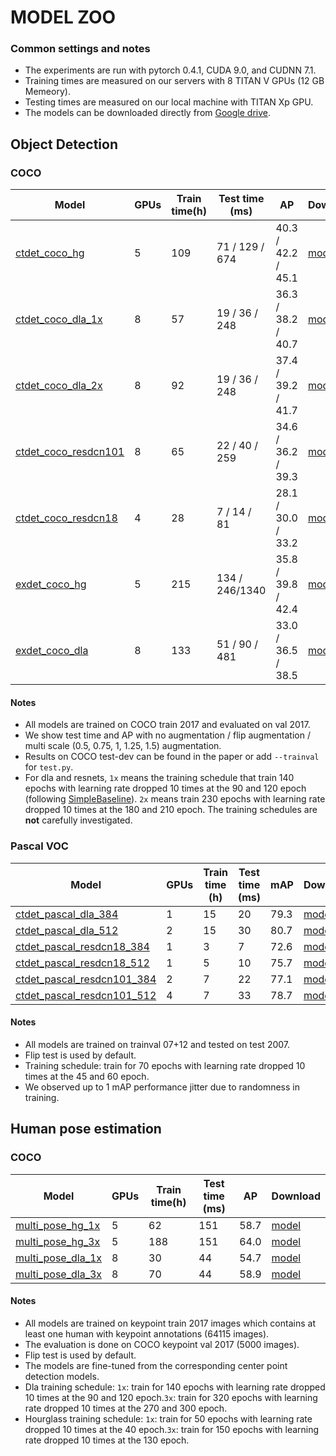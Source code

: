 # MODEL ZOO
### Common settings and notes
- The experiments are run with pytorch 0.4.1, CUDA 9.0, and CUDNN 7.1.
- Training times are measured on our servers with 8 TITAN V GPUs (12 GB Memeory).
- Testing times are measured on our local machine with TITAN Xp GPU. 
- The models can be downloaded directly from [Google drive](https://drive.google.com/open?id=1px-Xg7jXSC79QqgsD1AAGJQkuf5m0zh_).

## Object Detection
### COCO
| Model                    | GPUs |Train time(h)| Test time (ms) |   AP               |  Download | 
|--------------------------|------|-------------|----------------|--------------------|-----------|
|[ctdet\_coco\_hg](../experiments/ctdet_coco_hg.sh)       |   5  |109          | 71 / 129 / 674 | 40.3 / 42.2 / 45.1 | [model](https://drive.google.com/open?id=1cNyDmyorOduMRsgXoUnuyUiF6tZNFxaG) |
|[ctdet\_coco\_dla\_1x](../experiments/ctdet_coco_dla_1x.sh)  |   8  | 57          |  19 / 36 / 248 | 36.3 / 38.2 / 40.7 | [model](https://drive.google.com/open?id=1r89_KNXyDyvUp8NggduG9uKQTMU2DsK_) |
|[ctdet\_coco\_dla\_2x](../experiments/ctdet_coco_dla_2x.sh)  |   8  | 92          |  19 / 36 / 248 | 37.4 / 39.2 / 41.7 | [model](https://drive.google.com/open?id=1pl_-ael8wERdUREEnaIfqOV_VF2bEVRT) |
|[ctdet\_coco\_resdcn101](../experiments/ctdet_coco_resdcn101.sh)|   8  | 65          |  22 / 40 / 259 | 34.6 / 36.2 / 39.3 | [model](https://drive.google.com/open?id=1bTJCbAc1szA9lWU-fvVw52lqR3U2TTry) |
|[ctdet\_coco\_resdcn18](../experiments/ctdet_coco_resdcn18.sh) |   4  | 28          |  7 / 14 / 81   | 28.1 / 30.0 / 33.2 | [model](https://drive.google.com/open?id=1b-_sjq1Pe_dVxt5SeFmoadMfiPTPZqpz) |
|[exdet\_coco\_hg](../experiments/exdet_coco_hg.sh)       |   5  |215          | 134 / 246/1340 | 35.8 / 39.8 / 42.4 | [model](https://drive.google.com/open?id=1-5bT5ZF8bXriJ-wAvOjJFrBLvZV2-mlV) |
|[exdet\_coco\_dla](../experiments/exdet_coco_dla.sh)      |   8  |133          | 51 / 90 / 481  | 33.0 / 36.5 / 38.5 | [model](https://drive.google.com/open?id=1PFcEqN0KjFuq9XaqzB7TkVD3pvXZx04e) |

#### Notes
- All models are trained on COCO train 2017 and evaluated on val 2017. 
- We show test time and AP with no augmentation / flip augmentation / multi scale (0.5, 0.75, 1, 1.25, 1.5) augmentation. 
- Results on COCO test-dev can be found in the paper or add `--trainval` for `test.py`.
- For dla and resnets, `1x` means the training schedule that train 140 epochs with learning rate dropped 10 times at the 90 and 120 epoch (following [SimpleBaseline](https://github.com/Microsoft/human-pose-estimation.pytorch)). `2x` means train 230 epochs with learning rate dropped 10 times at the 180 and 210 epoch. The training schedules are **not** carefully investigated.

### Pascal VOC
| Model                           |GPUs| Train time (h)| Test time (ms) | mAP  | Download  |
|---------------------------------|----|---------------|----------------|------|-----------|
|[ctdet\_pascal\_dla\_384](../experiments/ctdet_pascal_dla_384.sh)      | 1  |15             | 20             | 79.3 | [model](https://drive.google.com/open?id=1IC3FZkxAQHm2rxoIGmS4YluYpZxwYkJf) |
|[ctdet\_pascal\_dla\_512](../experiments/ctdet_pascal_dla_512.sh)      | 2  |15             | 30             | 80.7 | [model](https://drive.google.com/open?id=1jIfK9EyqzNcupxGsp3YRnEiewrIG4_Ma) |
|[ctdet\_pascal\_resdcn18\_384](../experiments/ctdet_pascal_resdcn18_384.sh) | 1  |3              | 7              | 72.6 | [model](https://drive.google.com/open?id=1Kq27D1uoPZK42j2alDWmCGyqRU2ob1BX) |
|[ctdet\_pascal\_resdcn18\_512](../experiments/ctdet_pascal_resdcn18_512.sh) | 1  |5              | 10             | 75.7 | [model](https://drive.google.com/open?id=1MRUJTTJ4-ZDN0Y-zQOqQBqjrQMcXFzet) |
|[ctdet\_pascal\_resdcn101\_384](../experiments/ctdet_pascal_resdcn101_384.sh)| 2  |7              | 22             | 77.1 | [model](https://drive.google.com/open?id=11YXE04zILuXA5-kaYQEEg0ljNKBe6GPO) |
|[ctdet\_pascal\_resdcn101\_512](../experiments/ctdet_pascal_resdcn101_512.sh)| 4  |7              | 33             | 78.7 | [model](https://drive.google.com/open?id=1xhEf-a_y2Di6YdyPpCIj0-kVFjQvDf9N) |
#### Notes
- All models are trained on trainval 07+12 and tested on test 2007.
- Flip test is used by default.
- Training schedule: train for 70 epochs with learning rate dropped 10 times at the 45 and 60 epoch.
- We observed up to 1 mAP performance jitter due to randomness in training.

## Human pose estimation
### COCO
| Model                    | GPUs |Train time(h)| Test time (ms) |   AP        |  Download | 
|--------------------------|------|-------------|----------------|-------------|-----------|
|[multi\_pose\_hg_1x](../experiments/multi_pose_hg_1x.sh)    |   5  |62           | 151            | 58.7        | [model](https://drive.google.com/open?id=1HBB5KRaSj-m-vtpGESm7_3evNP5Y84RS) |
|[multi\_pose\_hg_3x](../experiments/multi_pose_hg_3x.sh)    |   5  |188          | 151            | 64.0        | [model](https://drive.google.com/open?id=1n6EvwhTbz7LglVXXlL9irJia7YuakHdB) |
|[multi\_pose\_dla_1x](../experiments/multi_pose_dla_1x.sh)   |   8  |30           | 44             | 54.7        | [model](https://drive.google.com/open?id=1VeiRtuXfCbmhQNGV-XWL6elUzpuWN-4K) |
|[multi\_pose\_dla_3x](../experiments/multi_pose_dla_3x.sh)   |   8  |70           | 44             | 58.9        | [model](https://drive.google.com/open?id=1PO1Ax_GDtjiemEmDVD7oPWwqQkUu28PI) |
#### Notes
- All models are trained on keypoint train 2017 images which contains at least one human with keypoint annotations (64115 images).
- The evaluation is done on COCO keypoint val 2017 (5000 images).
- Flip test is used by default.
- The models are fine-tuned from the corresponding center point detection models.
- Dla training schedule: `1x`: train for 140 epochs with learning rate dropped 10 times at the 90 and 120 epoch.`3x`: train for 320 epochs with learning rate dropped 10 times at the 270 and 300 epoch.
- Hourglass training schedule: `1x`: train for 50 epochs with learning rate dropped 10 times at the 40 epoch.`3x`: train for 150 epochs with learning rate dropped 10 times at the 130 epoch.
